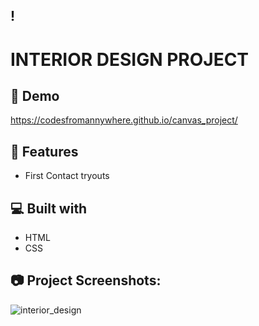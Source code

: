 ## ! 

# INTERIOR DESIGN PROJECT
  
## 🚀 Demo
https://codesfromannywhere.github.io/canvas_project/

## 🧐 Features

*   First Contact tryouts
  
## 💻 Built with

*   HTML
*   CSS


## 📷 Project Screenshots:
![interior_design](https://github.com/codesfromannywhere/lev3_4_interior_design/assets/123948041/22b43fdb-ccf6-423c-bcd7-290efbd68128)
